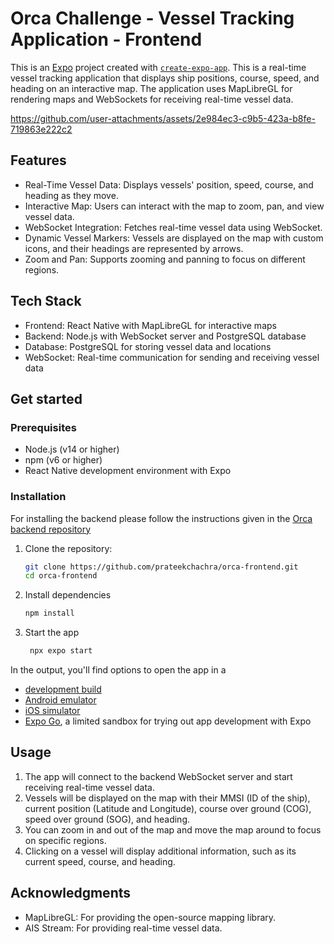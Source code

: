 # Orca Challenge - Vessel Tracking Application - Frontend

This is an [Expo](https://expo.dev) project created with [`create-expo-app`](https://www.npmjs.com/package/create-expo-app). This is a real-time vessel tracking application that displays ship positions, course, speed, and heading on an interactive map. The application uses MapLibreGL for rendering maps and WebSockets for receiving real-time vessel data.



https://github.com/user-attachments/assets/2e984ec3-c9b5-423a-b8fe-719863e222c2



## Features
- Real-Time Vessel Data: Displays vessels' position, speed, course, and heading as they move.
- Interactive Map: Users can interact with the map to zoom, pan, and view vessel data.
- WebSocket Integration: Fetches real-time vessel data using WebSocket.
- Dynamic Vessel Markers: Vessels are displayed on the map with custom icons, and their headings are represented by arrows.
- Zoom and Pan: Supports zooming and panning to focus on different regions.

## Tech Stack
- Frontend: React Native with MapLibreGL for interactive maps
- Backend: Node.js with WebSocket server and PostgreSQL database
- Database: PostgreSQL for storing vessel data and locations
- WebSocket: Real-time communication for sending and receiving vessel data

## Get started

### Prerequisites

- Node.js (v14 or higher)
- npm (v6 or higher)
- React Native development environment with Expo

### Installation

For installing the backend please follow the instructions given in the  [Orca backend repository](https://github.com/prateekchachra/orca-backend/README.md)
1. Clone the repository:

   ```bash
   git clone https://github.com/prateekchachra/orca-frontend.git
   cd orca-frontend
   ```
2. Install dependencies
   
   ```bash
   npm install
   ```

2. Start the app

   ```bash
    npx expo start
   ```

In the output, you'll find options to open the app in a

- [development build](https://docs.expo.dev/develop/development-builds/introduction/)
- [Android emulator](https://docs.expo.dev/workflow/android-studio-emulator/)
- [iOS simulator](https://docs.expo.dev/workflow/ios-simulator/)
- [Expo Go](https://expo.dev/go), a limited sandbox for trying out app development with Expo

## Usage

1. The app will connect to the backend WebSocket server and start receiving real-time vessel data.
2. Vessels will be displayed on the map with their MMSI (ID of the ship), current position (Latitude and Longitude), course over ground (COG), speed over ground (SOG), and heading.
3. You can zoom in and out of the map and move the map around to focus on specific regions.
4. Clicking on a vessel will display additional information, such as its current speed, course, and heading.

## Acknowledgments

- MapLibreGL: For providing the open-source mapping library.
- AIS Stream: For providing real-time vessel data.
